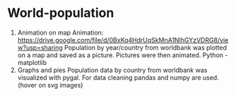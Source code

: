 # World-population
1) Animation on map
             Animation: https://drive.google.com/file/d/0BxKq4HdrUqSkMnA1NlhGYzVDRG8/view?usp=sharing 
             Population by year/country from worldbank was plotted on a map and saved as a picture. 
             Pictures were then animated. Python - matplotlib
1) Graphs and pies
             Population data by country from worldbank was visualized with pygal.
             For data cleaning pandas and numpy are used.
             (hover on svg images)
